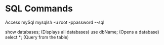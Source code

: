 # SQL Commands

Access mySql
mysqlsh -u root -ppassword --sql

show databases; (Displays all databases)
use dbName; (Opens a database)
select *; (Query from the table)
